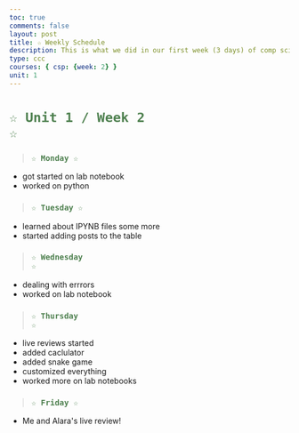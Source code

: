 ```yaml
---
toc: true
comments: false
layout: post
title: ☆ Weekly Schedule
description: This is what we did in our first week (3 days) of comp sci
type: ccc
courses: { csp: {week: 2} }
unit: 1
---
```

 
# <code style="color: #4e804f">☆ Unit 1 / Week 2 ☆</code>

> ### <code style="color:#4e804f;">☆ Monday ☆</code>
- got started on lab notebook
- worked on python

> ### <code style="color:#4e804f;">☆ Tuesday ☆</code>
- learned about IPYNB files some more
- started adding posts to the table

> ### <code style="color:#4e804f;">☆ Wednesday ☆</code>
- dealing with errrors
- worked on lab notebook

> ### <code style="color:#4e804f;">☆ Thursday ☆</code>
- live reviews started 
- added caclulator
- added snake game
- customized everything
- worked more on lab notebooks

> ### <code style="color:#4e804f;">☆ Friday ☆</code>
- Me and Alara's live review!

